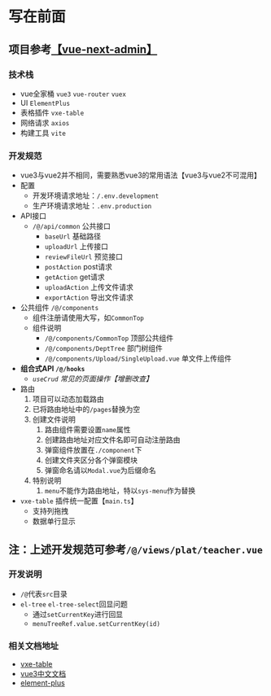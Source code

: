# 写在前面
## 项目参考[【vue-next-admin】](https://gitee.com/lyt-top/vue-next-admin)
### 技术栈
 - vue全家桶 `vue3` `vue-router` `vuex`
 - UI `ElementPlus`
 - 表格插件 `vxe-table`
 - 网络请求 `axios`
 - 构建工具 `vite`
### 开发规范
 - vue3与vue2并不相同，需要熟悉vue3的常用语法【vue3与vue2不可混用】
 - 配置
   - 开发环境请求地址：`/.env.development`
   - 生产环境请求地址：`.env.production`
 - API接口
   - `/@/api/common` 公共接口
     - `baseUrl` 基础路径
     - `uploadUrl` 上传接口
     - `reviewFileUrl` 预览接口
     - `postAction` post请求
     - `getAction` get请求
     - `uploadAction` 上传文件请求
     - `exportAction` 导出文件请求
 - 公共组件 `/@/components`
   - 组件注册请使用大写，如`CommonTop`
   - 组件说明
     - `/@/components/CommonTop` 顶部公共组件
     - `/@/components/DeptTree` 部门树组件
     - `/@/components/Upload/SingleUpload.vue` 单文件上传组件
 - **组合式API `/@/hooks`**
   - *`useCrud` 常见的页面操作【增删改查】*
 - 路由
   1. 项目可以动态加载路由
   2. 已将路由地址中的`/pages`替换为空
   3. 创建文件说明
      1. 路由组件需要设置`name`属性
      2. 创建路由地址对应文件名即可自动注册路由
      3. 弹窗组件放置在`./component`下
      4. 创建文件夹区分各个弹窗模块
      5. 弹窗命名请以`Modal.vue`为后缀命名
   4. 特别说明
      1. `menu`不能作为路由地址，特以`sys-menu`作为替换
 - `vxe-table` 插件统一配置【`main.ts`】
   - 支持列拖拽
   - 数据单行显示

## 注：上述开发规范可参考`/@/views/plat/teacher.vue`



### 开发说明
 - `/@`代表`src`目录
 - `el-tree` `el-tree-select`回显问题
   - 通过`setCurrentKey`进行回显 
   - `menuTreeRef.value.setCurrentKey(id)`

### 相关文档地址
- [vxe-table](https://vxetable.cn/#/table/start/install)
- [vue3中文文档](https://www.javascriptc.com/vue3js/guide/introduction.html)
- [element-plus](https://element-plus.gitee.io/zh-CN/guide/design.html)

